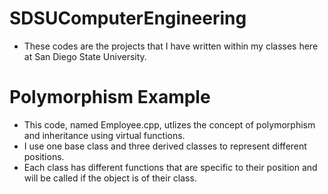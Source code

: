 # SDSUComputerEngineering
- These codes are the projects that I have written within my classes here at San Diego State University.

# Polymorphism Example
- This code, named Employee.cpp, utlizes the concept of polymorphism and inheritance using virtual functions.
- I use one base class and three derived classes to represent different positions.
- Each class has different functions that are specific to their position and will be called if the object is of their class.
